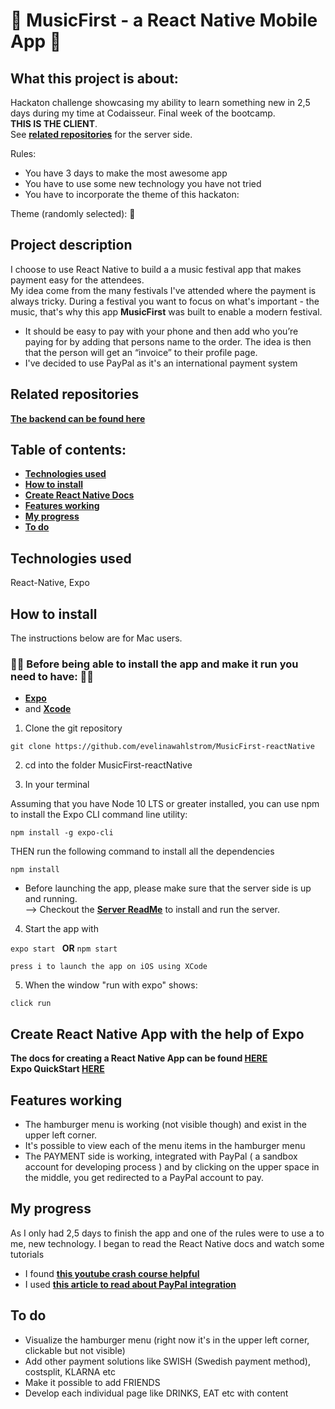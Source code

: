  #  :iphone: MusicFirst - a React Native Mobile App :iphone:
 
## What this project is about:

Hackaton challenge showcasing my ability to learn something new in 2,5 days during my time at Codaisseur. Final week of the bootcamp. 
<br/> **THIS IS THE CLIENT**. 
<br/> See **[related repositories](#related-repositories)** for the server side.

Rules: 
- You have 3 days to make the most awesome app
- You have to use some new technology you have not tried
- You have to incorporate the theme of this hackaton: 

Theme (randomly selected): :money_with_wings:

## Project description

I choose to use React Native to build a a music festival app that makes payment easy for the attendees.
<br/> My idea come from the many festivals I've attended where the payment is always tricky. During a festival you want to focus on what's important - the music, that's why this app **MusicFirst** was built to enable a modern festival. 

- It should be easy to pay with your phone and then add who you’re paying for by adding that persons name to the order. The idea is then that the person will get an “invoice” to their profile page. 
- I've decided to use PayPal as it's an international payment system

## Related repositories

**[The backend can be found here](https://github.com/evelinawahlstrom/MusicFirst-nodejs)**

## Table of contents:
- **[Technologies used](#technologies-used)**
- **[How to install](#how-to-install)**
- **[Create React Native Docs](#create-react-native)**
- **[Features working](#features-working)**
- **[My progress](#my-progress)**
- **[To do](#to-do)**

## Technologies used
React-Native, Expo

## How to install

The instructions below are for Mac users.

### :woman_technologist: Before being able to install the app and make it run you need to have: :woman_technologist:
- **[Expo](https://expo.io/learn)**
- and **[Xcode](https://apps.apple.com/se/app/xcode/id497799835?l=en&mt=12)**

1. Clone the git repository

``` git clone https://github.com/evelinawahlstrom/MusicFirst-reactNative ```

2. cd into the folder MusicFirst-reactNative

3. In your terminal 

Assuming that you have Node 10 LTS or greater installed, you can use npm to install the Expo CLI command line utility:
```
npm install -g expo-cli
```
THEN run the following command to install all the dependencies

```
npm install
```

- Before launching the app, please make sure that the server side is up and running.
  <br/> --> Checkout the **[Server ReadMe](https://github.com/evelinawahlstrom/MusicFirst-nodejs)** to install and run the server.

4. Start the app with

```expo start ``` **OR** ```npm start ```

 ```press i to launch the app on iOS using XCode```
 
 5. When the window "run with expo" shows:
 
 ```click run```

## Create React Native App with the help of Expo

**The docs for creating a React Native App can be found [HERE](https://facebook.github.io/react-native/docs/getting-started)**
<br/>
**Expo QuickStart [HERE](https://docs.expo.io/versions/latest/)**

## Features working 
- The hamburger menu is working (not visible though) and exist in the upper left corner. 
- It's possible to view each of the menu items in the hamburger menu
- The PAYMENT side is working, integrated with PayPal ( a sandbox account for developing process ) and by clicking on the upper space in the middle, you get redirected to a PayPal account to pay.

## My progress
As I only had 2,5 days to finish the app and one of the rules were to use a to me, new technology. I began to read the React Native docs and watch some tutorials <br/>
- I found **[this youtube crash course helpful](https://www.youtube.com/watch?v=qSRrxpdMpVc)**
- I used **[this article to read about PayPal integration](https://medium.com/@adityasingh_32512/integrating-paypal-in-your-react-native-app-4dcf89e11dd)**

## To do
- Visualize the hamburger menu (right now it's in the upper left corner, clickable but not visible)
- Add other payment solutions like SWISH (Swedish payment method), costsplit, KLARNA etc
- Make it possible to add FRIENDS
- Develop each individual page like DRINKS, EAT etc with content
